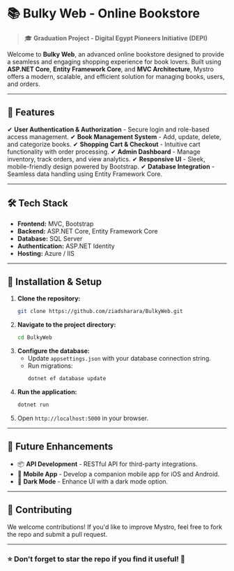 # 📚 Bulky Web - Online Bookstore

> 🎓 **Graduation Project - Digital Egypt Pioneers Initiative (DEPI)**

Welcome to **Bulky Web**, an advanced online bookstore designed to provide a seamless and engaging shopping experience for book lovers. Built using **ASP.NET Core**, **Entity Framework Core**, and **MVC Architecture**, Mystro offers a modern, scalable, and efficient solution for managing books, users, and orders.

---

## 🚀 Features

✔ **User Authentication & Authorization** - Secure login and role-based access management.
✔ **Book Management System** - Add, update, delete, and categorize books.
✔ **Shopping Cart & Checkout** - Intuitive cart functionality with order processing.
✔ **Admin Dashboard** - Manage inventory, track orders, and view analytics.
✔ **Responsive UI** - Sleek, mobile-friendly design powered by Bootstrap.
✔ **Database Integration** - Seamless data handling using Entity Framework Core.

---

## 🛠️ Tech Stack

- **Frontend:** MVC, Bootstrap
- **Backend:** ASP.NET Core, Entity Framework Core
- **Database:** SQL Server
- **Authentication:** ASP.NET Identity
- **Hosting:** Azure / IIS

---

## 🎯 Installation & Setup

1. **Clone the repository:**
   ```sh
   git clone https://github.com/ziadsharara/BulkyWeb.git
   ```
2. **Navigate to the project directory:**
   ```sh
   cd BulkyWeb
   ```
3. **Configure the database:**
   - Update `appsettings.json` with your database connection string.
   - Run migrations:
     ```sh
     dotnet ef database update
     ```
4. **Run the application:**
   ```sh
   dotnet run
   ```
5. Open `http://localhost:5000` in your browser.

<!--
---

## 📸 Screenshots

![Homepage](https://via.placeholder.com/800x400)
![Admin Panel](https://via.placeholder.com/800x400)
-->

---

## 📌 Future Enhancements

- 📦 **API Development** - RESTful API for third-party integrations.
- 📱 **Mobile App** - Develop a companion mobile app for iOS and Android.
- 🎨 **Dark Mode** - Enhance UI with a dark mode option.

---

## 🤝 Contributing

We welcome contributions! If you'd like to improve Mystro, feel free to fork the repo and submit a pull request.

<!--
---

## 💬 Contact

📧 **Email:** ziadsharara@example.com  
🌍 **LinkedIn:** [linkedin.com/in/ziadsharara](https://linkedin.com/in/ziadsharara)  
🚀 **Portfolio:** [ziadsharara.dev](https://ziadsharara.dev)
-->

---

### ⭐ Don't forget to star the repo if you find it useful! 🚀
